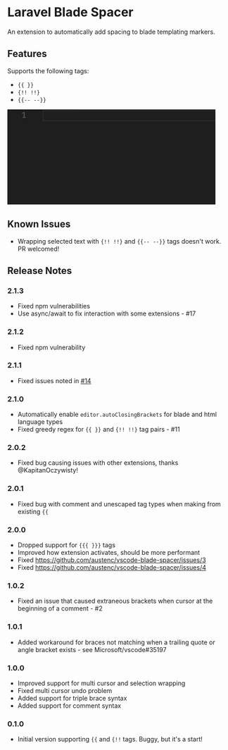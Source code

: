 # Laravel Blade Spacer

An extension to automatically add spacing to blade templating markers.

## Features

Supports the following tags:

- `{{ }}`
- `{!! !!}`
- `{{-- --}}`

![Extension Preview](img/preview.gif)

## Known Issues

- Wrapping selected text with `{!! !!}` and `{{-- --}}` tags doesn't work. PR welcomed!

## Release Notes

### 2.1.3

- Fixed npm vulnerabilities
- Use async/await to fix interaction with some extensions - #17

### 2.1.2

- Fixed npm vulnerability

### 2.1.1

- Fixed issues noted in [#14](https://github.com/austenc/vscode-blade-spacer/issues/14)

### 2.1.0

- Automatically enable `editor.autoClosingBrackets` for blade and html language types
- Fixed greedy regex for `{{ }}` and `{!! !!}` tag pairs - #11

### 2.0.2

- Fixed bug causing issues with other extensions, thanks @KapitanOczywisty!

### 2.0.1

- Fixed bug with comment and unescaped tag types when making from existing `{{`

### 2.0.0

- Dropped support for `{{{ }}}` tags
- Improved how extension activates, should be more performant
- Fixed https://github.com/austenc/vscode-blade-spacer/issues/3
- Fixed https://github.com/austenc/vscode-blade-spacer/issues/4

### 1.0.2

- Fixed an issue that caused extraneous brackets when cursor at the beginning of a comment - #2

### 1.0.1

- Added workaround for braces not matching when a trailing quote or angle bracket exists - see Microsoft/vscode#35197

### 1.0.0

- Improved support for multi cursor and selection wrapping
- Fixed multi cursor undo problem
- Added support for triple brace syntax
- Added support for comment syntax

### 0.1.0

- Initial version supporting `{{` and `{!!` tags. Buggy, but it's a start!
